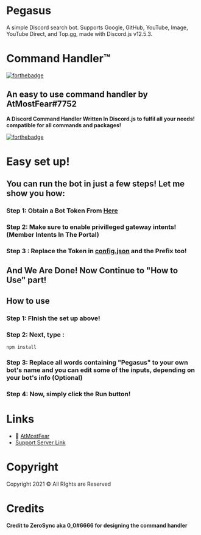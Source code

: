# Pegasus
A simple Discord search bot. Supports Google, GitHub, YouTube, Image, YouTube Direct, and Top.gg, made with Discord.js v12.5.3.

# Command Handler™
[![forthebadge](https://forthebadge.com/images/badges/made-with-javascript.svg)](https://forthebadge.com)


## An easy to use command handler by AtMostFear#7752
**A Discord Command Handler Written In Discord.js to fulfil all your needs! compatible for all commands and packages!**

[![forthebadge](https://forthebadge.com/images/badges/it-works-why.svg)](https://forthebadge.com)

# Easy set up!

## You can run the bot in just a few steps! Let me show you how:
### Step 1: Obtain a Bot Token From [Here](https://discord.com/developers)
### Step 2: Make sure to enable privilleged gateway intents! (Member Intents In The Portal)
### Step 3 : Replace the Token in [config.json](https://github.com/RayZenYTBE/Pegasus/blob/main/config.json) and the Prefix too!
## And We Are Done! Now Continue to "How to Use" part!

## How to use
### Step 1: FInish the set up above!
### Step 2: Next, type :
`
npm install
`
### Step 3: Replace all words containing "Pegasus" to your own bot's name and you can edit some of the inputs, depending on your bot's info (Optional)
### Step 4: Now, simply click the Run button!

# Links
- 🔗 [AtMostFear](https://sites.google.com/view/atmostfeardevelopersite/)
- [Support Server Link](https://discord.gg/6XSjbKBbJT)
# Copyright 
Copyright 2021 © All RIghts are Reserved
# Credits
**Credit to ZeroSync aka 0_0#6666 for designing the command handler**

